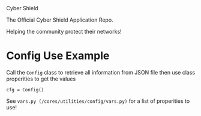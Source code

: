 <div align="ceneter"> 
Cyber Shield
</div>
<p>The Official Cyber Shield Application Repo.</p>
<p>Helping the community protect their networks!</p>

# Config Use Example
Call the ``Config`` class to retrieve all information from JSON file then use class properities to get the values
```
cfg = Config()
```

See ``vars.py (/cores/utilities/config/vars.py)`` for a list of properities to use!